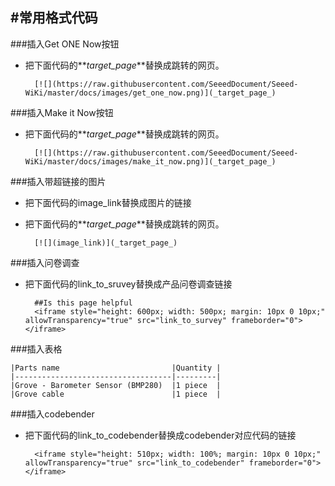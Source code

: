 #常用格式代码
----

###插入Get ONE Now按钮

* 把下面代码的**_target_page_**替换成跳转的网页。

        [![](https://raw.githubusercontent.com/SeeedDocument/Seeed-WiKi/master/docs/images/get_one_now.png)](_target_page_)


###插入Make it Now按钮


* 把下面代码的**_target_page_**替换成跳转的网页。

		[![](https://raw.githubusercontent.com/SeeedDocument/Seeed-WiKi/master/docs/images/make_it_now.png)](_target_page_)

###插入带超链接的图片

* 把下面代码的image_link替换成图片的链接
* 把下面代码的**_target_page_**替换成跳转的网页。

		[![](image_link)](_target_page_)

###插入问卷调查

* 把下面代码的link_to_sruvey替换成产品问卷调查链接

        ##Is this page helpful
        <iframe style="height: 600px; width: 500px; margin: 10px 0 10px;" allowTransparency="true" src="link_to_survey" frameborder="0"></iframe>

###插入表格

    |Parts name                         |Quantity |
    |-----------------------------------|---------|
    |Grove - Barometer Sensor (BMP280)	|1 piece  |
    |Grove cable	                    |1 piece  |

###插入codebender

* 把下面代码的link_to_codebender替换成codebender对应代码的链接

		<iframe style="height: 510px; width: 100%; margin: 10px 0 10px;" allowTransparency="true" src="link_to_codebender" frameborder="0"></iframe>

